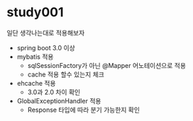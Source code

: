 # study001

일단 생각나는대로 적용해보자

- spring boot 3.0 이상
- mybatis 적용
  - sqlSessionFactory가 아닌 @Mapper 어노테이션으로 적용
  - cache 적용 할수 있는지 체크
- ehcache 적용
  - 3.0과 2.0 차이 확인
- GlobalExceptionHandler 적용
  - Response 타입에 따라 분기 가능한지 확인
